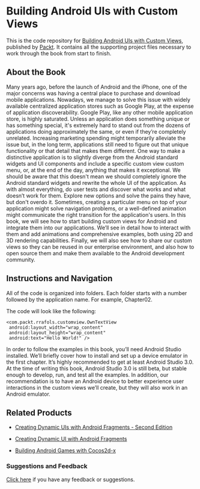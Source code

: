 # Building Android UIs with Custom Views
This is the code repository for [Building Android UIs with Custom Views](https://www.packtpub.com/application-development/building-android-uis-custom-views?utm_source=github&utm_medium=repository&utm_campaign=9781785882869), published by [Packt](https://www.packtpub.com/?utm_source=github). It contains all the supporting project files necessary to work through the book from start to finish.
## About the Book
Many years ago, before the launch of Android and the iPhone, one of the major concerns was having a central place to purchase and download mobile applications. Nowadays, we manage to solve this issue with widely available centralized application stores such as
Google Play, at the expense of application discoverability. 
Google Play, like any other mobile application store, is highly saturated. Unless an application does something unique or has something special, it's extremely hard to stand out from the dozens of applications doing approximately the same, or even if they’re completely unrelated.
Increasing marketing spending might temporarily alleviate the issue but, in the long term,
applications still need to figure out that unique functionality or that detail that makes them
different.
One way to make a distinctive application is to slightly diverge from the Android standard widgets and UI components and include a specific custom view custom menu, or, at the end of the day, anything that makes it exceptional. We should be aware that this doesn't
mean we should completely ignore the Android standard widgets and rewrite the whole UI of the application. As with almost everything, do user tests and discover what works and what doesn’t work for them. Explore new options and solve the pains they have, but don't
overdo it. Sometimes, creating a particular menu on top of your application might solve navigation problems, or a well-defined animation might communicate the right transition for the application's users.
In this book, we will see how to start building custom views for Android and integrate them into our applications. We’ll see in detail how to interact with them and add animations and comprehensive examples, both using 2D and 3D rendering capabilities.
Finally, we will also see how to share our custom views so they can be reused in our enterprise environment, and also how to open source them and make them available to the Android development community.
## Instructions and Navigation
All of the code is organized into folders. Each folder starts with a number followed by the application name. For example, Chapter02.



The code will look like the following:
```
<com.packt.rrafols.customview.OwnTextView
 android:layout_width="wrap_content"
 android:layout_height="wrap_content"
 android:text="Hello World!" />
```

In order to follow the examples in this book, you’ll need Android Studio installed. We’ll briefly cover how to install and set up a device emulator in the first chapter. It’s highly recommended to get at least Android Studio 3.0. At the time of writing this book, Android Studio 3.0 is still beta, but stable enough to develop, run, and test all the examples. In addition, our recommendation is to have an Android device to better experience user interactions in the custom views we’ll create, but they will also work in an Android emulator.

## Related Products
* [Creating Dynamic UIs with Android Fragments - Second Edition](https://www.packtpub.com/application-development/creating-dynamic-uis-android-fragments-second-edition?utm_source=github&utm_medium=repository&utm_campaign=9781785889592)

* [Creating Dynamic UI with Android Fragments](https://www.packtpub.com/application-development/creating-dynamic-ui-android-fragments?utm_source=github&utm_medium=repository&utm_campaign=9781783283095)

* [Building Android Games with Cocos2d-x](https://www.packtpub.com/game-development/cocos2d-x-android-game-development?utm_source=github&utm_medium=repository&utm_campaign=9781785283833)

### Suggestions and Feedback
[Click here](https://docs.google.com/forms/d/e/1FAIpQLSe5qwunkGf6PUvzPirPDtuy1Du5Rlzew23UBp2S-P3wB-GcwQ/viewform) if you have any feedback or suggestions.
